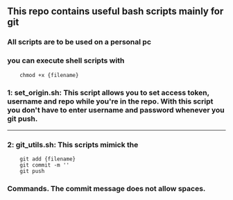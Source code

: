 ## This repo contains useful bash scripts mainly for git

### All scripts are to be used on a personal pc

### you can execute shell scripts with
		chmod +x {filename}


### 1: set_origin.sh: This script allows you to set access token, username and repo while you're in the repo. With this script you don't have to enter username and password whenever you git push.

-----------------------------------------------------------------------------------------------------------------

### 2: git_utils.sh: This scripts mimick the
		git add {filename}
		git commit -m ''
		git push
### Commands. The commit message does not allow spaces.
